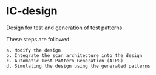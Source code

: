# IC-design

Design for test and generation of test patterns.

These steps are followed:

	a. Modify the design
	b. Integrate the scan architecture into the design
	c. Automatic Test Pattern Generation (ATPG)
	d. Simulating the design using the generated patterns
	

